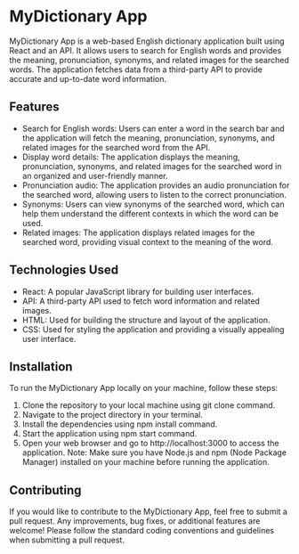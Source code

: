 # MyDictionary App

MyDictionary App is a web-based English dictionary application built using React and an API. It allows users to search for English words and provides the meaning, pronunciation, synonyms, and related images for the searched words. The application fetches data from a third-party API to provide accurate and up-to-date word information.

## Features

- Search for English words: Users can enter a word in the search bar and the application will fetch the meaning, pronunciation, synonyms, and related images for the searched word from the API.
- Display word details: The application displays the meaning, pronunciation, synonyms, and related images for the searched word in an organized and user-friendly manner.
- Pronunciation audio: The application provides an audio pronunciation for the searched word, allowing users to listen to the correct pronunciation.
- Synonyms: Users can view synonyms of the searched word, which can help them understand the different contexts in which the word can be used.
- Related images: The application displays related images for the searched word, providing visual context to the meaning of the word.

## Technologies Used

- React: A popular JavaScript library for building user interfaces.
- API: A third-party API used to fetch word information and related images.
- HTML: Used for building the structure and layout of the application.
- CSS: Used for styling the application and providing a visually appealing user interface.

## Installation
To run the MyDictionary App locally on your machine, follow these steps:

1. Clone the repository to your local machine using git clone command.
2. Navigate to the project directory in your terminal.
3. Install the dependencies using npm install command.
4. Start the application using npm start command.
5. Open your web browser and go to http://localhost:3000 to access the application.
Note: Make sure you have Node.js and npm (Node Package Manager) installed on your machine before running the application.

## Contributing
If you would like to contribute to the MyDictionary App, feel free to submit a pull request. Any improvements, bug fixes, or additional features are welcome! Please follow the standard coding conventions and guidelines when submitting a pull request.
